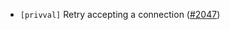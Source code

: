 - `[privval]` Retry accepting a connection ([\#2047](https://github.com/cometbft/cometbft/pull/2047))
